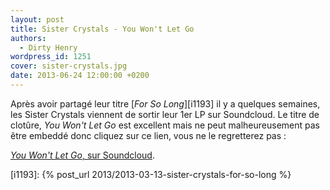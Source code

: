 ```yaml
---
layout: post
title: Sister Crystals - You Won't Let Go
authors:
  - Dirty Henry
wordpress_id: 1251
cover: sister-crystals.jpg
date: 2013-06-24 12:00:00 +0200
---
```


Après avoir partagé leur titre [_For So Long_][i1193] il y a quelques semaines,
les Sister Crystals viennent de sortir leur 1er LP sur Soundcloud. Le titre de
clotûre, _You Won't Let Go_ est excellent mais ne peut malheureusement pas être
embeddé donc cliquez sur ce lien, vous ne le regretterez pas :

[_You Won't Let Go_, sur Soundcloud](https://soundcloud.com/sistercrystals/9-you-wont-let-go).

[i1193]: {% post_url 2013/2013-03-13-sister-crystals-for-so-long %}

